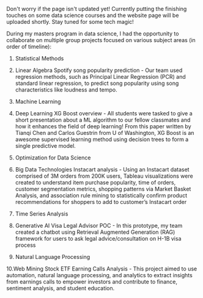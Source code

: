 Don't worry if the page isn't updated yet! Currently putting the finishing touches on some data science courses and the website page will be uploaded shortly. Stay tuned for some tech magic!

During my masters program in data science, I had the opportunity to collaborate on multiple group projects focused on various subject areas (in order of timeline):

1. Statistical Methods

2. Linear Algebra
Spotify song popularity prediction - Our team used regression methods, such as Principal Linear Regression (PCR) and standard linear regression, to predict song popularity using song characteristics like loudness and tempo.

3. Machine Learning

4. Deep Learning
XG Boost overview - All students were tasked to give a short presentation about a ML algorithm to our fellow classmates and how it enhances the field of deep learning! From this paper written by Tianqi Chen and Carlos Guestrin from U of Washington, XG Boost is an awesome supervised learning method using decision trees to form a single predictive model.

5. Optimization for Data Science

6. Big Data Technologies
Instacart analysis - Using an Instacart dataset comprised of 3M orders from 200K users, Tableau visualizations were created to understand item purchase popularity, time of orders, customer segmentation metrics, shopping patterns via Market Basket Analysis, and association rule mining to statistically confirm product recommendations for shoppers to add to customer’s Instacart order

7. Time Series Analysis

8. Generative AI
Visa Legal Advisor POC - In this prototype, my team created a chatbot using Retrieval Augmented Generation (RAG) framework for users to ask legal advice/consultation on H-1B visa process

9. Natural Language Processing

10.Web Mining
Stock ETF Earning Calls Analysis - This project aimed to use automation, natural language processing, and analytics to extract insights from earnings calls to empower investors and contribute to finance, sentiment analysis, and student education.
